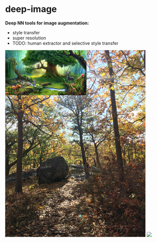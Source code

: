 # deep-image

**Deep NN tools for image augmentation:**
- style transfer
- super resolution
- TODO: human extractor and selective style transfer


<p float="left"> 
  <img src="/assets/nature.jpg" width="450" /> 
  <img src="/assets/forest_layla.png" width="450" />
</p>

